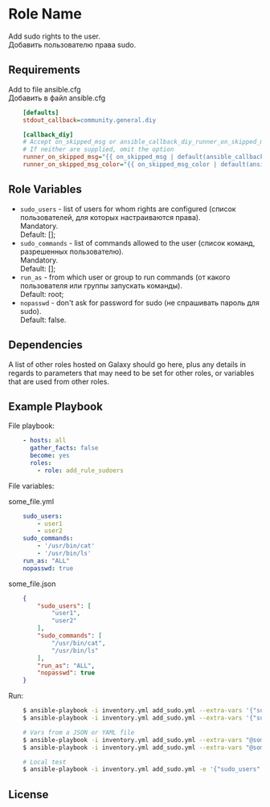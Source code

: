 Role Name
=========

Add sudo rights to the user. \
Добавить пользователю права sudo.


Requirements
------------

Add to file ansible.cfg \
Добавить в файл ansible.cfg
```ini
    [defaults]
    stdout_callback=community.general.diy

    [callback_diy]
    # Accept on_skipped_msg or ansible_callback_diy_runner_on_skipped_msg as input vars
    # If neither are supplied, omit the option
    runner_on_skipped_msg="{{ on_skipped_msg | default(ansible_callback_diy_runner_on_skipped_msg) | default(omit) }}"
    runner_on_skipped_msg_color="{{ on_skipped_msg_color | default(ansible_callback_diy_runner_on_skipped_msg_color) | default('cyan') }}"
```

Role Variables
--------------

- `sudo_users` - list of users for whom rights are configured (список пользователей, для которых настраиваются права). \
  Mandatory. \
  Default: [];
- `sudo_commands` - list of commands allowed to the user (список команд, разрешенных пользователю). \
  Mandatory. \
  Default: [];
- `run_as` - from which user or group to run commands (от какого пользователя или группы запускать команды). \
  Default: root;
- `nopasswd` - don't ask for password for sudo (не спрашивать пароль для sudo). \
  Default: false.

Dependencies
------------

A list of other roles hosted on Galaxy should go here, plus any details in regards to parameters that may need to be set for other roles, or variables that are used from other roles.


Example Playbook
----------------

File playbook:
```yaml
    - hosts: all
      gather_facts: false
      become: yes
      roles:
        - role: add_rule_sudoers
```

File variables:

some_file.yml
```YAML
    sudo_users:
        - user1
        - user2
    sudo_commands:
        - '/usr/bin/cat'
        - '/usr/bin/ls'
    run_as: "ALL"
    nopasswd: true
```
some_file.json
```JSON
    {
        "sudo_users": [
            "user1",
            "user2"
        ],
        "sudo_commands": [
            "/usr/bin/cat",
            "/usr/bin/ls"
        ],
        "run_as": "ALL",
        "nopasswd": true
    }
```

Run:
```bash
    $ ansible-playbook -i inventory.yml add_sudo.yml --extra-vars '{"sudo_users":["user1","user2"], "sudo_commands":["/usr/bin/cat","/usr/bin/ls"], "run_as":ALL, "nopasswd":true}'
    $ ansible-playbook -i inventory.yml add_sudo.yml --extra-vars '{"sudo_users":["user1","user2"], "sudo_commands":["/usr/bin/cat","/usr/bin/ls"]}'

    # Vars from a JSON or YAML file
    $ ansible-playbook -i inventory.yml add_sudo.yml --extra-vars "@some_file.yml"
    $ ansible-playbook -i inventory.yml add_sudo.yml --extra-vars "@some_file.json"

    # Local test
    $ ansible-playbook -i inventory.yml add_sudo.yml -e '{"sudo_users":["user1","user2"], "sudo_commands":["/usr/bin/cat","/usr/bin/ls"]}' --connection=local --check
```

License
-------
